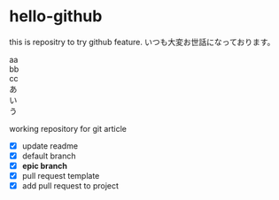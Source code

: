 # hello-github
this is repositry to try github feature.
いつも大変お世話になっております。

aa<br>
bb<br>
cc<br>
あ<br>
い<br>
う<br>

working repository for git article
- [x] update readme
- [x] default branch
- [x] **epic branch**
- [x] pull request template
- [x] add pull request to project

